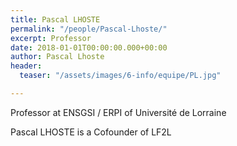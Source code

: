 ```yaml
---
title: Pascal LHOSTE
permalink: "/people/Pascal-Lhoste/"
excerpt: Professor
date: 2018-01-01T00:00:00.000+00:00
author: Pascal Lhoste
header:
  teaser: "/assets/images/6-info/equipe/PL.jpg"

---
```

Professor at ENSGSI / ERPI of Université de Lorraine 

Pascal LHOSTE is a Cofounder of LF2L